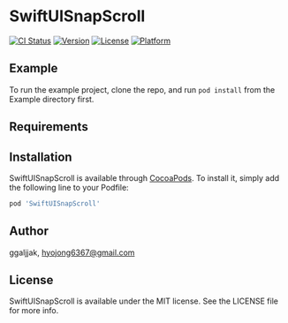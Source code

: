 # SwiftUISnapScroll

[![CI Status](https://img.shields.io/travis/ggaljjak/SwiftUISnapScroll.svg?style=flat)](https://travis-ci.org/ggaljjak/SwiftUISnapScroll)
[![Version](https://img.shields.io/cocoapods/v/SwiftUISnapScroll.svg?style=flat)](https://cocoapods.org/pods/SwiftUISnapScroll)
[![License](https://img.shields.io/cocoapods/l/SwiftUISnapScroll.svg?style=flat)](https://cocoapods.org/pods/SwiftUISnapScroll)
[![Platform](https://img.shields.io/cocoapods/p/SwiftUISnapScroll.svg?style=flat)](https://cocoapods.org/pods/SwiftUISnapScroll)

## Example

To run the example project, clone the repo, and run `pod install` from the Example directory first.

## Requirements

## Installation

SwiftUISnapScroll is available through [CocoaPods](https://cocoapods.org). To install
it, simply add the following line to your Podfile:

```ruby
pod 'SwiftUISnapScroll'
```

## Author

ggaljjak, hyojong6367@gmail.com

## License

SwiftUISnapScroll is available under the MIT license. See the LICENSE file for more info.
